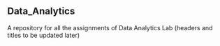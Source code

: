 ## Data_Analytics
 A repository for all the assignments of Data Analytics Lab (headers and titles to be updated later)
